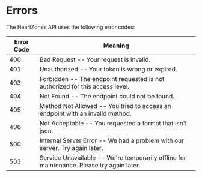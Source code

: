 # Errors

The HeartZones API uses the following error codes:


Error Code | Meaning
---------- | -------
400 | Bad Request -- Your request is invalid.
401 | Unauthorized -- Your token is wrong or expired.
403 | Forbidden -- The endpoint requested is not authorized for this access level.
404 | Not Found -- The endpoint could not be found.
405 | Method Not Allowed -- You tried to access an endpoint with an invalid method.
406 | Not Acceptable -- You requested a format that isn't json.
500 | Internal Server Error -- We had a problem with our server. Try again later.
503 | Service Unavailable -- We're temporarily offline for maintenance. Please try again later.
